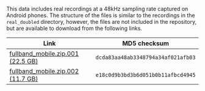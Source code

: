 This data includes real recordings at a 48kHz sampling rate captured on Android phones. The structure of the files is similar to the recordings in the `real_doubled` directory, however, the files are not included in the repository, but are available to download from the following links.

| Link | MD5 checksum |
| --- | --- |
|[fullband_mobile.zip.001 (22.5 GB)](https://aecchallengepublic.blob.core.windows.net/icassp2022/fullband_mobile.zip.001)|`dcda83aa48ab3348794a34af021afb03` |
|[fullband_mobile.zip.002 (11.7 GB)](https://aecchallengepublic.blob.core.windows.net/icassp2022/fullband_mobile.zip.002)|`e18c0d9b3bd3b6d051b0b11afbcd4945` |
